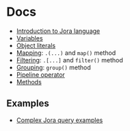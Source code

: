 # Docs

- [Introduction to Jora language](./articles/intro.md)
- [Variables](./articles/variables.md)
- [Object literals](./articles/object-literal.md)
- [Mapping](./articles/map.md): `.(...)` and `map()` method
- [Filtering](./articles/filter.md): `.[...]` and `filter()` method
- [Grouping](./articles/group.md): `group()` method
- [Pipeline operator](./articles/pipeline-operator.md)
- [Methods](./articles/methods.md)

## Examples

- [Complex Jora query examples](./complex-examples.md)

